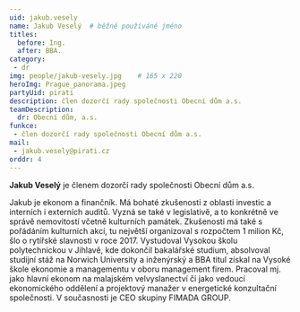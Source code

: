 ```yaml
---
uid: jakub.vesely
name: Jakub Veselý	# běžně používáné jméno
titles:
  before: Ing.
  after: BBA.
category:
 - dr
img: people/jakub-vesely.jpg    # 165 x 220
heroImg: Prague_panorama.jpeg
partyUid: pirati
description: člen dozorčí rady společnosti Obecní dům a.s.
teamDescription:
  dr: Obecní dům, a.s.
funkce: 
 - člen dozorčí rady společnosti Obecní dům a.s.
mail:
 - jakub.vesely@pirati.cz
orddr: 4   		  
---
```


**Jakub Veselý** je členem dozorčí rady společnosti Obecní dům a.s.

Jakub je ekonom a finančník. Má bohaté zkušenosti z oblasti investic a interních i externích auditů. Vyzná se také v legislativě, a to konkrétně ve správě nemovitostí včetně kulturních památek. Zkušenosti má také s pořádáním kulturních akcí, tu největší organizoval s rozpočtem 1 milion Kč, šlo o rytířské slavnosti v roce 2017. Vystudoval Vysokou školu polytechnickou v Jihlavě, kde dokončil bakalářské studium, absolvoval studijní stáž na Norwich University a inženýrský a BBA titul získal na Vysoké škole ekonomie a managementu v oboru management firem. Pracoval mj. jako hlavní ekonom na malajském velvyslanectví či jako vedoucí ekonomického oddělení a projektový manažer v energetické konzultační společnosti. V současnosti je CEO skupiny FIMADA GROUP.
